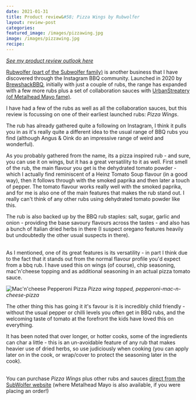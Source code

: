 ```yaml
---
date: 2021-01-31
title: Product review&#58; Pizza Wings by Rubwolfer
layout: review-post
categories:
featured_image: /images/pizzawing.jpg
image: /images/pizzawing.jpg
recipe:
---
```


_<a href="{{site.baseurl}}/about#product-reviews">See my product review outlook here</a>_

<a href="https://www.subwolfer.co.uk?utm_source=robbishfood" target="_blank">Rubwolfer (part of the Subwolfer family)</a> is another business that I have discovered through the Instagram BBQ community. Launched in 2020 by <a href="https://www.instagram.com/brewshackbbq/" target="_blank">BrewshackBBQ</a>, initially with just a couple of rubs, the range has expanded with a few more rubs plus a set of collaboration sauces with <a href="https://www.robbishfood.com/reviews/2020/12/10/review-metalhead-mayo/" target="_blank">UrbanStreatery (of Metalhead Mayo fame)</a>.

I have had a few of the rubs as well as all the collaboration sauces, but this review is focussing on one of their earliest launched rubs: _Pizza Wings_.

The rub has already gathered quite a following on Instagram, I think it pulls you in as it's really quite a different idea to the usual range of BBQ rubs you find (although Angus & Oink do an impressive range of weird and wonderful).

As you probably gathered from the name, its a pizza inspired rub - and sure, you can use it on wings, but it has a great versatility to it as well. First smell of the rub, the main flavour you get is the dehydrated tomato powder - which I actually find reminiscent of a Heinz Tomato Soup flavour (in a good way), then it follows through with the smoked paprika and then later a touch of pepper. The tomato flavour works really well with the smoked paprika, and for me is also one of the main features that makes the rub stand out. I really can't think of any other rubs using dehydrated tomato powder like this.

The rub is also backed up by the BBQ rub staples: salt, sugar, garlic and onion - providing the base savoury flavours across the tastes - and also has a bunch of Italian dried herbs in there (I suspect oregano features heavily but undoubtedly the other usual suspects in there).
<br>
<br>

As I mentioned, one of its great features is its versatility - in part I think due to the fact that it stands out from the normal flavour profile you'd expect from a bbq rub. I have used this on wings (of course), chip seasoning, mac'n'cheese topping and as additional seasoning in an actual pizza tomato sauce.

![Mac'n'cheese Pepperoni Pizza]({{site.baseurl}}/images/macncheesepizza.jpg)
_Pizza wing topped, pepperoni-mac-n-cheese-pizza_
<br>

The other thing this has going it it's favour is it is incredibly child friendly - without the usual pepper or chilli levels you often get in BBQ rubs, and the welcoming taste of tomato at the forefront the kids have loved this on everything.

It has been noted that over longer, or hotter cooks, some of the ingredients can char a little - this is an un-avoidable feature of any rub that makes heavier use of dried herbs, so use judiciously when cooking (you can apply later on in the cook, or wrap/cover to protect the seasoning later in the cook).
<br>
<br>

You can purchase _Pizza Wings_ plus other rubs and sauces <a href="https://www.subwolfer.co.uk/shop/p/rub-wolfer-pizza-wings-50g-pouch?utm_source=robbishfood" target="_blank">direct from the SubWolfer website</a> (where Metalhead Mayo is also available, if you were placing an order!)
